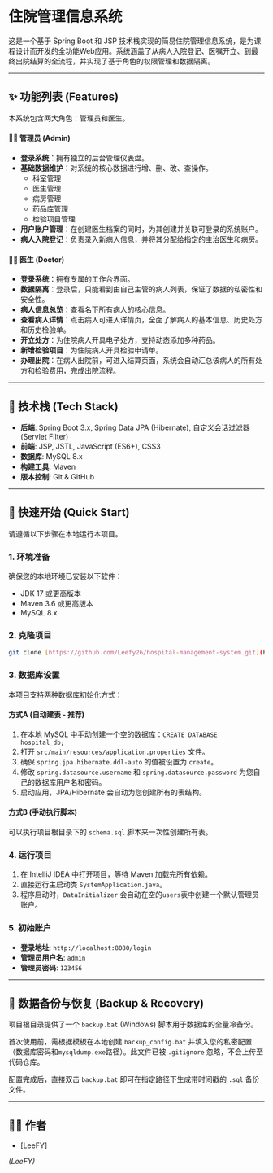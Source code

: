# 住院管理信息系统

这是一个基于 Spring Boot 和 JSP 技术栈实现的简易住院管理信息系统，是为课程设计而开发的全功能Web应用。系统涵盖了从病人入院登记、医嘱开立、到最终出院结算的全流程，并实现了基于角色的权限管理和数据隔离。

---

## ✨ 功能列表 (Features)

本系统包含两大角色：管理员和医生。

#### 👨‍⚕️ 管理员 (Admin)
- **登录系统**：拥有独立的后台管理仪表盘。
- **基础数据维护**：对系统的核心数据进行增、删、改、查操作。
  - 科室管理
  - 医生管理
  - 病房管理
  - 药品库管理
  - 检验项目管理
- **用户账户管理**：在创建医生档案的同时，为其创建并关联可登录的系统账户。
- **病人入院登记**：负责录入新病人信息，并将其分配给指定的主治医生和病房。

#### 👩‍⚕️ 医生 (Doctor)
- **登录系统**：拥有专属的工作台界面。
- **数据隔离**：登录后，只能看到由自己主管的病人列表，保证了数据的私密性和安全性。
- **病人信息总览**：查看名下所有病人的核心信息。
- **查看病人详情**：点击病人可进入详情页，全面了解病人的基本信息、历史处方和历史检验单。
- **开立处方**：为住院病人开具电子处方，支持动态添加多种药品。
- **新增检验项目**：为住院病人开具检验申请单。
- **办理出院**：在病人出院前，可进入结算页面，系统会自动汇总该病人的所有处方和检验费用，完成出院流程。

---

## 🚀 技术栈 (Tech Stack)

* **后端**: Spring Boot 3.x, Spring Data JPA (Hibernate), 自定义会话过滤器 (Servlet Filter)
* **前端**: JSP, JSTL, JavaScript (ES6+), CSS3
* **数据库**: MySQL 8.x
* **构建工具**: Maven
* **版本控制**: Git & GitHub

---

## 🏁 快速开始 (Quick Start)

请遵循以下步骤在本地运行本项目。

### 1. 环境准备
确保您的本地环境已安装以下软件：
- JDK 17 或更高版本
- Maven 3.6 或更高版本
- MySQL 8.x

### 2. 克隆项目
```bash
git clone [https://github.com/Leefy26/hospital-management-system.git](https://github.com/Leefy26/hospital-management-system.git)
```

### 3. 数据库设置
本项目支持两种数据库初始化方式：

#### 方式A (自动建表 - 推荐)
1.  在本地 MySQL 中手动创建一个空的数据库：`CREATE DATABASE hospital_db;`
2.  打开 `src/main/resources/application.properties` 文件。
3.  确保 `spring.jpa.hibernate.ddl-auto` 的值被设置为 `create`。
4.  修改 `spring.datasource.username` 和 `spring.datasource.password` 为您自己的数据库用户名和密码。
5.  启动应用，JPA/Hibernate 会自动为您创建所有的表结构。

#### 方式B (手动执行脚本)
可以执行项目根目录下的 `schema.sql` 脚本来一次性创建所有表。

### 4. 运行项目
1.  在 IntelliJ IDEA 中打开项目，等待 Maven 加载完所有依赖。
2.  直接运行主启动类 `SystemApplication.java`。
3.  程序启动时，`DataInitializer` 会自动在空的`users`表中创建一个默认管理员账户。

### 5. 初始账户
- **登录地址**: `http://localhost:8080/login`
- **管理员用户名**: `admin`
- **管理员密码**: `123456`

---


## 💾 数据备份与恢复 (Backup & Recovery)

项目根目录提供了一个 `backup.bat` (Windows) 脚本用于数据库的全量冷备份。

首次使用前，需根据模板在本地创建 `backup_config.bat` 并填入您的私密配置（数据库密码和`mysqldump.exe`路径）。此文件已被 `.gitignore` 忽略，不会上传至代码仓库。

配置完成后，直接双击 `backup.bat` 即可在指定路径下生成带时间戳的 `.sql` 备份文件。

---

## 👨‍💻 作者

- [LeeFY]

*(LeeFY)*
